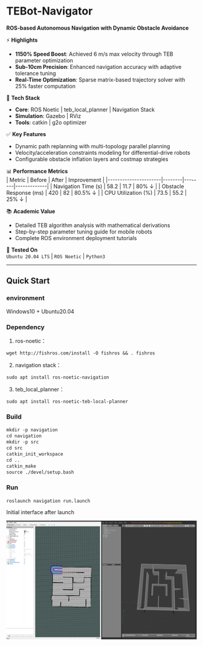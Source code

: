 # TEBot-Navigator  
**ROS-based Autonomous Navigation with Dynamic Obstacle Avoidance**

⚡ **Highlights**  
- **1150% Speed Boost**: Achieved 6 m/s max velocity through TEB parameter optimization  
- **Sub-10cm Precision**: Enhanced navigation accuracy with adaptive tolerance tuning  
- **Real-Time Optimization**: Sparse matrix-based trajectory solver with 25% faster computation  

🔧 **Tech Stack**  
- **Core**: ROS Noetic | teb_local_planner | Navigation Stack  
- **Simulation**: Gazebo | RViz  
- **Tools**: catkin | g2o optimizer  

✅ **Key Features**  
- Dynamic path replanning with multi-topology parallel planning  
- Velocity/acceleration constraints modeling for differential-drive robots  
- Configurable obstacle inflation layers and costmap strategies  

📊 **Performance Metrics**  
| Metric               | Before | After  | Improvement |
|----------------------|--------|--------|-------------|
| Navigation Time (s)  | 58.2   | 11.7   | 80% ↓       |
| Obstacle Response (ms) | 420   | 82     | 80.5% ↓     |
| CPU Utilization (%)  | 73.5   | 55.2   | 25% ↓       |

📚 **Academic Value**  
- Detailed TEB algorithm analysis with mathematical derivations  
- Step-by-step parameter tuning guide for mobile robots  
- Complete ROS environment deployment tutorials  

🚧 **Tested On**  
`Ubuntu 20.04 LTS` | `ROS Noetic` | `Python3`  

---

## Quick Start
### environment
Windows10 + Ubuntu20.04

### Dependency
1. ros-noetic：
```shell
wget http://fishros.com/install -O fishros && . fishros
```
2. navigation stack：
```shell
sudo apt install ros-noetic-navigation
```
3. teb_local_planner：
```shell
sudo apt install ros-noetic-teb-local-planner
```

### Build
```shell
mkdir -p navigation
cd navigation
mkdir -p src
cd src
catkin_init_workspace
cd ..
catkin_make
source ./devel/setup.bash
```

### Run
```shell
roslaunch navigation run.launch
```

Initial interface after launch

![](attachments/026f8c1cd68eab020e53d4ac8894a1f0.png)
